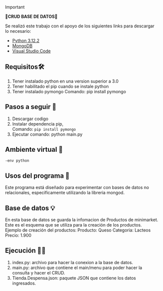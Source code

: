 > [!IMPORTANT]
> **🚀CRUD BASE DE DATOS🚀**

Se realizó este trabajo con el apoyo de los siguientes links para descargar lo necesario: 
- [Python 3.12.2](https://www.python.org/)
- [MongoDB](https://www.mongodb.com/es)
- [Visual Studio Code](https://code.visualstudio.com/)


## Requisitos🛠️
1. Tener instalado python en una version superior a 3.0
2. Tener habilitado el pip cuando se instale python 
3. Tener instalado pymongo Comando: pip install pymongo 

## Pasos a seguir 👾
1. Descargar codigo
2. Instalar dependencia pip,  
        Comando: `pip install pymongo`          
3. Ejecutar comando: python main.py

## Ambiente virtual 👀
    -env python

## Usos del programa 📝
Este programa está diseñado para experimentar con bases de datos no relacionales, especificamente utilizando la libreria mongod.

 ## Base de datos 💡
En esta base de datos se guarda la infomacion de Productos de minimarket.
Este es el esquema que se utiliza para la creación de los productos.
Ejemplo de creación del productos:
Producto: Queso
Categoria: Lacteos
Precio: 1.900

 ## Ejecución 👨‍💻
1. index.py: archivo para hacer la conexion a la base de datos.
2. main.py: archivo que contiene el main/menu para poder hacer la consulta y hacer el CRUD.
3. Tienda.Despensa.json: paquete JSON que contiene los datos ingresados.
